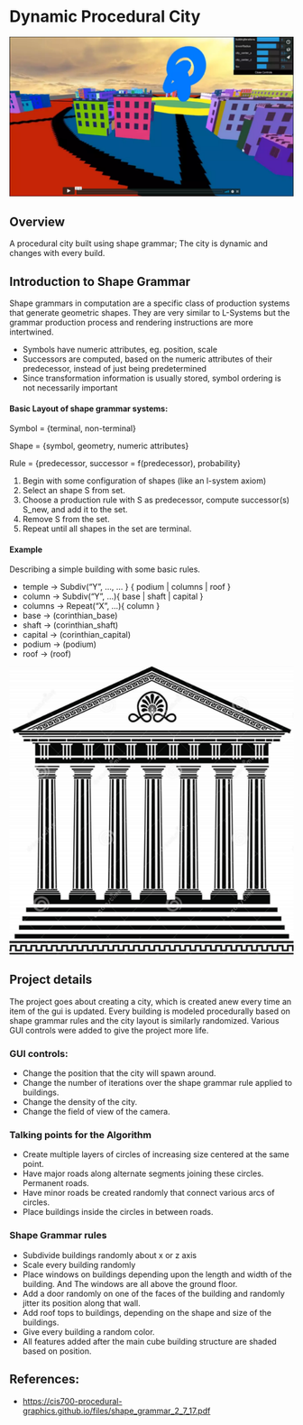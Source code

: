# Dynamic Procedural City

[![](images/readme/ProceduralCity_vimeoLink.png)](https://vimeo.com/231604217)

## Overview

A procedural city built using shape grammar; The city is dynamic and changes with every build.

## Introduction to Shape Grammar

Shape grammars in computation are a specific class of production systems that generate geometric shapes. They are very similar to L-Systems but the grammar production process and rendering instructions are more intertwined.
- Symbols have numeric attributes, eg. position, scale
- Successors are computed, based on the numeric attributes of their predecessor, instead of just being predetermined
- Since transformation information is usually stored, symbol ordering is not necessarily important

#### Basic Layout of shape grammar systems:

Symbol = {terminal, non-terminal}

Shape = {symbol, geometry, numeric attributes}

Rule = {predecessor, successor = f(predecessor), probability}

1. Begin with some configuration of shapes (like an l-system axiom)
2. Select an shape S from set.
3. Choose a production rule with S as predecessor, compute successor(s) S_new, and add it to the set.
4. Remove S from the set.
5. Repeat until all shapes in the set are terminal.

#### Example

Describing a simple building with some basic rules.
- temple -> Subdiv(“Y”, …, … } { podium | columns | roof }
- column -> Subdiv(“Y”, …){ base | shaft | capital }
- columns -> Repeat(“X”, …){ column }
- base -> (corinthian_base)
- shaft -> (corinthian_shaft)
- capital -> (corinthian_capital)
- podium -> (podium)
- roof -> (roof)

![](images/readme/shapeGrammarTemple.png)

## Project details

The project goes about creating a city, which is created anew every time an item of the gui is updated.
Every building is modeled procedurally based on shape grammar rules and the city layout is similarly randomized.
Various GUI controls were added to give the project more life.

### GUI controls:
- Change the position that the city will spawn around.
- Change the number of iterations over the shape grammar rule applied to buildings.
- Change the density of the city.
- Change the field of view of the camera.

### Talking points for the Algorithm
- Create multiple layers of circles of increasing size centered at the same point.
- Have major roads along alternate segments joining these circles. Permanent roads.
- Have minor roads be created randomly that connect various arcs of circles.
- Place buildings inside the circles in between roads.

### Shape Grammar rules
- Subdivide buildings randomly about x or z axis
- Scale every building randomly
- Place windows on buildings depending upon the length and width of the building. And The windows are all above the ground floor.
- Add a door randomly on one of the faces of the building and randomly jitter its position along that wall.
- Add roof tops to buildings, depending on the shape and size of the buildings.
- Give every building a random color.
- All features added after the main cube building structure are shaded based on position.


## References:

- https://cis700-procedural-graphics.github.io/files/shape_grammar_2_7_17.pdf